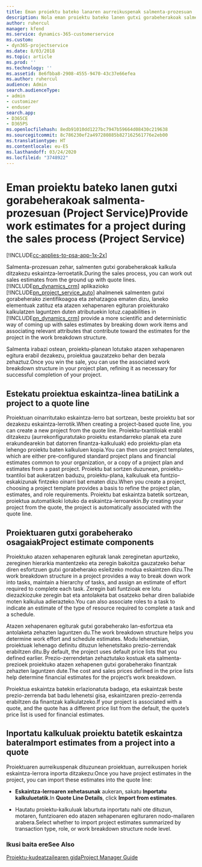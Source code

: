 ```yaml
---
title: Eman proiektu bateko lanaren aurreikuspenak salmenta-prozesuan
description: Nola eman proiektu bateko lanen gutxi gorabeherakoak salmenta-prozesuan Project Service-n
author: ruhercul
manager: kfend
ms.service: dynamics-365-customerservice
ms.custom:
- dyn365-projectservice
ms.date: 8/03/2018
ms.topic: article
ms.prod: ''
ms.technology: ''
ms.assetid: 8e6fbba8-2908-4555-9470-43c37e66efea
ms.author: ruhercul
audience: Admin
search.audienceType:
- admin
- customizer
- enduser
search.app:
- D365CE
- D365PS
ms.openlocfilehash: 8edb91010dd1227bc7947b59664d08430c219638
ms.sourcegitcommit: 8c786230ef2a497280885b827162561776e2eb00
ms.translationtype: HT
ms.contentlocale: eu-ES
ms.lasthandoff: 03/24/2020
ms.locfileid: "3748922"
---
```

# <a name="provide-work-estimates-for-a-project-during-the-sales-process-project-service"></a><span data-ttu-id="329e2-103">Eman proiektu bateko lanen gutxi gorabeherakoak salmenta-prozesuan (Project Service)</span><span class="sxs-lookup"><span data-stu-id="329e2-103">Provide work estimates for a project during the sales process (Project Service)</span></span>

[!INCLUDE[cc-applies-to-psa-app-1x-2x](../includes/cc-applies-to-psa-app-1x-2x.md)]

<span data-ttu-id="329e2-104">Salmenta-prozesuan zehar, salmenten gutxi gorabeherakoak kalkula ditzakezu eskaintza-lerroetatik.</span><span class="sxs-lookup"><span data-stu-id="329e2-104">During the sales process, you can work out sales estimates from the ground up with quote lines.</span></span> [!INCLUDE[pn_dynamics_crm](../includes/pn-dynamics-crm.md)] <span data-ttu-id="329e2-105">aplikazioko [!INCLUDE[pn_project_service_auto](../includes/pn-project-service-auto.md)] ahalmenek salmenten gutxi gorabeherako zientifikoagoa eta zehatzagoa ematen dizu, laneko elementuak zatituz eta atazen xehapenaren egituran proiekturako kalkulatzen laguntzen duten atributuekin lotuz.</span><span class="sxs-lookup"><span data-stu-id="329e2-105">capabilities in [!INCLUDE[pn_dynamics_crm](../includes/pn-dynamics-crm.md)] provide a more scientific and deterministic way of coming up with sales estimates by breaking down work items and associating relevant attributes that contribute toward the estimates for the project in the work breakdown structure.</span></span>  
  
 <span data-ttu-id="329e2-106">Salmenta irabazi ostean, proiektu-planean lotutako atazen xehapenaren egitura erabil dezakezu, proiektua gauzatzeko behar den bezala zehaztuz.</span><span class="sxs-lookup"><span data-stu-id="329e2-106">Once you win the sale, you can use the associated work breakdown structure in your project plan, refining it as necessary for successful completion of your project.</span></span>  
  
## <a name="link-a-project-to-a-quote-line"></a><span data-ttu-id="329e2-107">Estekatu proiektua eskaintza-linea bati</span><span class="sxs-lookup"><span data-stu-id="329e2-107">Link a project to a quote line</span></span>  
 <span data-ttu-id="329e2-108">Proiektuan oinarritutako eskaintza-lerro bat sortzean, beste proiektu bat sor dezakezu eskaintza-lerrotik.</span><span class="sxs-lookup"><span data-stu-id="329e2-108">When creating a project-based quote line, you can create a new project from the quote line.</span></span> <span data-ttu-id="329e2-109">Proiektu-txantiloiak erabil ditzakezu (aurrekonfiguratutako proiektu estandarreko planak eta zure erakundearekin bat datorren finantza-kalkuluak) edo proiektu-plan eta lehengo proiektu baten kalkuluen kopia.</span><span class="sxs-lookup"><span data-stu-id="329e2-109">You can then use project templates, which are either pre-configured standard project plans and financial estimates common to your organization, or a copy of a project plan and estimates from a past project.</span></span> <span data-ttu-id="329e2-110">Proiektu bat sortzen duzunean, proiektu-txantiloi bat aukeratzen baduzu, proiektu-plana, kalkuluak eta funtzio-eskakizunak fintzeko oinarri bat ematen dizu.</span><span class="sxs-lookup"><span data-stu-id="329e2-110">When you create a project, choosing a project template provides a basis to refine the project plan, estimates, and role requirements.</span></span> <span data-ttu-id="329e2-111">Proiektu bat eskaintza batetik sortzean, proiektua automatikoki lotuko da eskaintza-lerroarekin.</span><span class="sxs-lookup"><span data-stu-id="329e2-111">By creating your project from the quote, the project is automatically associated with the quote line.</span></span>  
  
## <a name="project-estimate-components"></a><span data-ttu-id="329e2-112">Proiektuaren gutxi gorabeherako osagaiak</span><span class="sxs-lookup"><span data-stu-id="329e2-112">Project estimate components</span></span>  
 <span data-ttu-id="329e2-113">Proiektuko atazen xehapenaren egiturak lanak zereginetan apurtzeko, zereginen hierarkia mantentzeko eta zeregin bakoitza gauzatzeko behar diren esfortzuen gutxi gorabeherako esleitzeko modua eskaintzen dizu.</span><span class="sxs-lookup"><span data-stu-id="329e2-113">The work breakdown structure in a project provides a way to break down work into tasks, maintain a hierarchy of tasks, and assign an estimate of effort required to complete each task.</span></span> <span data-ttu-id="329e2-114">Zeregin bati funtzioak ere lotu diezazkiozuke zeregin bat eta antolaketa bat osatzeko behar diren baliabide moten kalkulua adierazteko.</span><span class="sxs-lookup"><span data-stu-id="329e2-114">You can also associate roles to a task to indicate an estimate of the type of resource required to complete a task and a schedule.</span></span>  
  
 <span data-ttu-id="329e2-115">Atazen xehapenaren egiturak gutxi gorabeherako lan-esfortzua eta antolaketa zehazten laguntzen du.</span><span class="sxs-lookup"><span data-stu-id="329e2-115">The work breakdown structure helps you determine work effort and schedule estimates.</span></span> <span data-ttu-id="329e2-116">Modu lehenetsian, proiektuak lehenago definitu dituzun lehenetsitako prezio-zerrendak erabiltzen ditu.</span><span class="sxs-lookup"><span data-stu-id="329e2-116">By default, the project uses default price lists that you defined earlier.</span></span> <span data-ttu-id="329e2-117">Prezio-zerrendetan zehaztutako kostuak eta salmenta-prezioek proiektuko atazen xehapenen gutxi gorabeherako finantzak zehazten laguntzen dute.</span><span class="sxs-lookup"><span data-stu-id="329e2-117">The cost and sales prices defined in the price lists help determine financial estimates for the project’s work breakdown.</span></span>  
  
 <span data-ttu-id="329e2-118">Proiektua eskaintza batekin erlazionatuta badago, eta eskaintzak beste prezio-zerrenda bat badu lehenetsi gisa, eskaintzaren prezio-zerrenda erabiltzen da finantzak kalkulatzeko.</span><span class="sxs-lookup"><span data-stu-id="329e2-118">If your project is associated with a quote, and the quote has a different price list from the default, the quote’s price list is used for financial estimates.</span></span>  
  
## <a name="import-estimates-from-a-project-into-a-quote"></a><span data-ttu-id="329e2-119">Inportatu kalkuluak proiektu batetik eskaintza batera</span><span class="sxs-lookup"><span data-stu-id="329e2-119">Import estimates from a project into a quote</span></span>  
 <span data-ttu-id="329e2-120">Proiektuaren aurreikuspenak dituzunean proiektuan, aurreikuspen horiek eskaintza-lerrora inporta ditzakezu:</span><span class="sxs-lookup"><span data-stu-id="329e2-120">Once you have project estimates in the project, you can import these estimates into the quote line:</span></span>  
  
-   <span data-ttu-id="329e2-121">**Eskaintza-lerroaren xehetasunak** aukeran, sakatu **Inportatu kalkuluetatik**.</span><span class="sxs-lookup"><span data-stu-id="329e2-121">In **Quote Line Details**, click **Import from estimates**.</span></span> 

-   <span data-ttu-id="329e2-122">Hautatu proiektu-kalkuluak laburtuta inportatu nahi ote dituzun, motaren, funtzioaren edo atazen xehapenaren egituraren nodo-mailaren arabera.</span><span class="sxs-lookup"><span data-stu-id="329e2-122">Select whether to import project estimates summarized by transaction type, role, or work breakdown structure node level.</span></span>  
  
### <a name="see-also"></a><span data-ttu-id="329e2-123">Ikusi baita ere</span><span class="sxs-lookup"><span data-stu-id="329e2-123">See Also</span></span>  
 [<span data-ttu-id="329e2-124">Proiektu-kudeatzailearen gida</span><span class="sxs-lookup"><span data-stu-id="329e2-124">Project Manager Guide</span></span>](../project-service/project-manager-guide.md)
